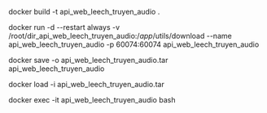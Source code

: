 docker build -t api_web_leech_truyen_audio .

docker run -d --restart always -v /root/dir_api_web_leech_truyen_audio:/_app_/utils/download --name api_web_leech_truyen_audio -p 60074:60074 api_web_leech_truyen_audio

docker save -o api_web_leech_truyen_audio.tar api_web_leech_truyen_audio

docker load -i api_web_leech_truyen_audio.tar


docker exec -it api_web_leech_truyen_audio bash
